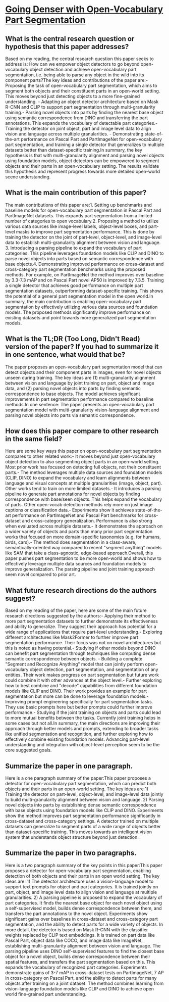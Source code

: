 # [Going Denser with Open-Vocabulary Part Segmentation](https://arxiv.org/abs/2305.11173)

## What is the central research question or hypothesis that this paper addresses?

Based on my reading, the central research question this paper seeks to address is: How can we empower object detectors to go beyond open-vocabulary object detection and achieve open-vocabulary part segmentation, i.e. being able to parse any object in the wild into its component parts?The key ideas and contributions of the paper are:- Proposing the task of open-vocabulary part segmentation, which aims to segment both objects and their constituent parts in an open-world setting. This moves beyond just detecting objects to a more fine-grained understanding. - Adapting an object detector architecture based on Mask R-CNN and CLIP to support part segmentation through multi-granularity training.- Parsing novel objects into parts by finding the nearest base object using semantic correspondence from DINO and transferring the part annotations. This expands the vocabulary of detectable part categories.- Training the detector on joint object, part and image level data to align vision and language across multiple granularities. - Demonstrating state-of-the-art performance on Pascal Part and PartImageNet for open-vocabulary part segmentation, and training a single detector that generalizes to multiple datasets better than dataset-specific training.In summary, the key hypothesis is that with multi-granularity alignment and parsing novel objects using foundation models, object detectors can be empowered to segment objects and their parts in an open-vocabulary setting. The results validate this hypothesis and represent progress towards more detailed open-world scene understanding.


## What is the main contribution of this paper?

The main contributions of this paper are:1. Setting up benchmarks and baseline models for open-vocabulary part segmentation in Pascal Part and PartImageNet datasets. This expands part segmentation from a limited number of categories to open vocabulary.2. Proposing a method to utilize various data sources like image-level labels, object-level boxes, and part-level masks to improve part segmentation performance. This is done by training the detector on the joint of part-level, object-level, and image-level data to establish multi-granularity alignment between vision and language. 3. Introducing a parsing pipeline to expand the vocabulary of part categories. This pipeline leverages foundation models like CLIP and DINO to parse novel objects into parts based on semantic correspondence with base objects.4. Demonstrating improved performance on cross-dataset and cross-category part segmentation benchmarks using the proposed methods. For example, on PartImageNet the method improves over baseline by 3.3-7.3 mAP and on Pascal Part novel AP50 is improved by 7.3.5. Training a single detector that achieves good performance on multiple part segmentation datasets, outperforming dataset-specific training. This shows the potential of a general part segmentation model in the open world.In summary, the main contribution is enabling open-vocabulary part segmentation by effectively utilizing various data sources and foundation models. The proposed methods significantly improve performance on existing datasets and point towards more generalized part segmentation models.


## What is the TL;DR (Too Long, Didn't Read) version of the paper? If you had to summarize it in one sentence, what would that be?

The paper proposes an open-vocabulary part segmentation model that can detect objects and their component parts in images, even for novel objects unseen during training. The key ideas are (1) multi-granularity alignment between vision and language by joint training on part, object and image data, and (2) parsing novel objects into parts by finding semantic correspondence to base objects. The model achieves significant improvements in part segmentation performance compared to baseline methods.In one sentence: The paper presents an open-vocabulary part segmentation model with multi-granularity vision-language alignment and parsing novel objects into parts via semantic correspondence.


## How does this paper compare to other research in the same field?

Here are some key ways this paper on open-vocabulary part segmentation compares to other related work:- It moves beyond just open-vocabulary object detection to also segmenting object parts in an open-world setting. Most prior work has focused on detecting full objects, not their constituent parts.- The method leverages multiple data sources and foundation models (CLIP, DINO) to expand the vocabulary and learn alignments between language and visual concepts at multiple granularities (image, object, part). Other works tend to train on more limited datasets.- It introduces a parsing pipeline to generate part annotations for novel objects by finding correspondence with base/seen objects. This helps expand the vocabulary of parts. Other open-vocab detection methods rely more on just image captions or classification data.- Experiments show it achieves state-of-the-art performance on PartImageNet and Pascal Part benchmarks for cross-dataset and cross-category generalization. Performance is also strong when evaluated across multiple datasets.- It demonstrates the approach on a wider variety of objects and parts than many prior part segmentation works that focused on more domain-specific taxonomies (e.g. for humans, birds, cars).- The method does segmentation in a class-aware, semantically-oriented way compared to recent "segment anything" models like SAM that take a class-agnostic, edge-based approach.Overall, this paper pushes part segmentation to be more open-world and shows how to effectively leverage multiple data sources and foundation models to improve generalization. The parsing pipeline and joint training approach seem novel compared to prior art.


## What future research directions do the authors suggest?

Based on my reading of the paper, here are some of the main future research directions suggested by the authors:- Applying their method to more part segmentation datasets to further demonstrate its effectiveness and ability to generalize. They suggest their approach has potential for a wide range of applications that require part-level understanding.- Exploring different architectures like Mask2Former to further improve part segmentation performance. Their focus was not on novel architectures but this is noted as having potential.- Studying if other models beyond DINO can benefit part segmentation through techniques like computing dense semantic correspondence between objects. - Building a complete "Segment and Recognize Anything" model that can jointly perform open-vocabulary object detection, part segmentation, and segmentation of any entities. Their work makes progress on part segmentation but future work could combine it with other advances at the object level.- Further exploring how to best combine and "decode" capabilities from different foundation models like CLIP and DINO. Their work provides an example for part segmentation but more can be done to leverage foundation models.- Improving prompt engineering specifically for part segmentation tasks. They use basic prompts here but better prompts could further improve performance.- Studying if the joint training on objects and parts could lead to more mutual benefits between the tasks. Currently joint training helps in some cases but not all.In summary, the main directions are improving their approach through better models and prompts, extending to broader tasks like unified segmentation and recognition, and further exploring how to effectively combine existing foundation models. Advancing part-level understanding and integration with object-level perception seem to be the core suggested goals.


## Summarize the paper in one paragraph.

Here is a one paragraph summary of the paper:This paper proposes a detector for open-vocabulary part segmentation, which can predict both objects and their parts in an open-world setting. The key ideas are 1) Training the detector on part-level, object-level, and image-level data jointly to build multi-granularity alignment between vision and language. 2) Parsing novel objects into parts by establishing dense semantic correspondence with base objects using foundation models like CLIP and DINO. Experiments show the method improves part segmentation performance significantly in cross-dataset and cross-category settings. A detector trained on multiple datasets can generalize to segment parts of a wide range of objects better than dataset-specific training. This moves towards an intelligent vision system that understands object structure beyond just detection.


## Summarize the paper in two paragraphs.

Here is a two paragraph summary of the key points in this paper:This paper proposes a detector for open-vocabulary part segmentation, enabling detection of both objects and their parts in an open world setting. The key ideas are: 1) The detector architecture uses a vision-language model to support text prompts for object and part categories. It is trained jointly on part, object, and image level data to align vision and language at multiple granularities. 2) A parsing pipeline is proposed to expand the vocabulary of part categories. It finds the nearest base object for each novel object using a self-supervised model, builds dense correspondence between them, and transfers the part annotations to the novel object. Experiments show significant gains over baselines in cross-dataset and cross-category part segmentation, and the ability to detect parts for a wide variety of objects. In more detail, the detector is based on Mask R-CNN with the classifier weights replaced by CLIP text embeddings. It is trained on part data like Pascal Part, object data like COCO, and image data like ImageNet, establishing multi-granularity alignment between vision and language. The parsing pipeline uses DINO self-supervised features to find the closest base object for a novel object, builds dense correspondence between their spatial features, and transfers the part segmentation based on this. This expands the vocabulary of recognized part categories. Experiments demonstrate gains of 3-7 mAP in cross-dataset tests on PartImageNet, 7 AP in cross-category on Pascal Part, and the ability to detect parts for many objects after training on a joint dataset. The method combines learning from vision-language foundation models like CLIP and DINO to achieve open world fine-grained part understanding.

